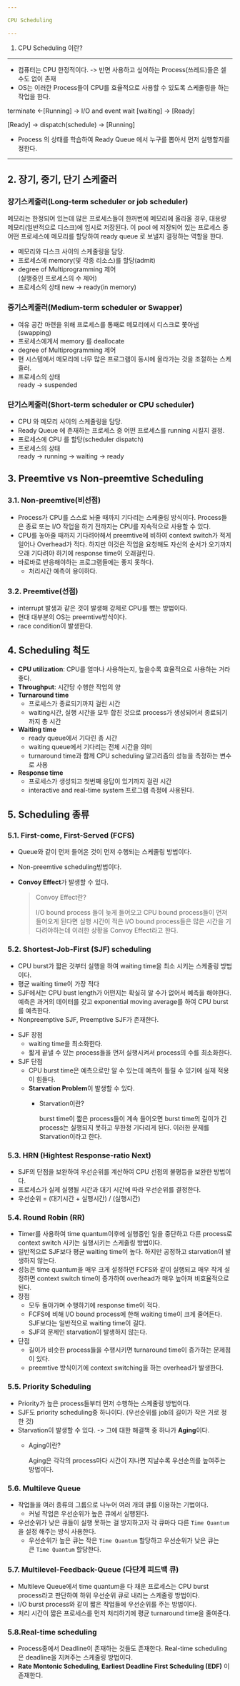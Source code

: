 ```yaml
---

CPU Scheduling

---
```



1. CPU Scheduling 이란? 
---

- 컴퓨터는 CPU 한정적이다. -> 반면 사용하고 싶어하는 Process(쓰레드)들은 셀 수도 없이 존재
- OS는 이러한 Process들이 CPU를 효율적으로 사용할 수 있도록 스케줄링을 하는 작업을 한다. 


 terminate <-[Running] -> I/O and event wait  [waiting]  -> [Ready]

[Ready] -> dispatch(schedule) -> [Running]  


- Process 의 상태를 학습하여 Ready Queue 에서 누구를 뽑아서 먼저 실행할지를 정한다.

---

## 2. 장기, 중기, 단기 스케줄러
### 장기스케줄러(Long-term scheduler or job scheduler)

메모리는 한정되어 있는데 많은 프로세스들이 한꺼번에 메모리에 올라올 경우, 대용량 메모리(일반적으로 디스크)에 임시로 저장된다. 이 pool 에 저장되어 있는 프로세스 중 어떤 프로세스에 메모리를 할당하여 ready queue 로 보낼지 결정하는 역할을 한다.

- 메모리와 디스크 사이의 스케줄링을 담당.
- 프로세스에 memory(및 각종 리소스)를 할당(admit)
- degree of Multiprogramming 제어  
  (실행중인 프로세스의 수 제어)
- 프로세스의 상태
  new -> ready(in memory)

### 중기스케줄러(Medium-term scheduler or Swapper)

- 여유 공간 마련을 위해 프로세스를 통째로 메모리에서 디스크로 쫓아냄 (swapping)
- 프로세스에게서 memory 를 deallocate
- degree of Multiprogramming 제어
- 현 시스템에서 메모리에 너무 많은 프로그램이 동시에 올라가는 것을 조절하는 스케줄러.
- 프로세스의 상태  
  ready -> suspended

### 단기스케줄러(Short-term scheduler or CPU scheduler)

- CPU 와 메모리 사이의 스케줄링을 담당.
- Ready Queue 에 존재하는 프로세스 중 어떤 프로세스를 running 시킬지 결정.
- 프로세스에 CPU 를 할당(scheduler dispatch)
- 프로세스의 상태  
  ready -> running -> waiting -> ready



## 3. Preemtive vs Non-preemtive Scheduling

### 3.1. Non-preemtive(비선점)

- Process가 CPU를 스스로 놔줄 때까지 기다리는 스케줄링 방식이다. Process들은 종료 또는 I/O 작업을 하기 전까지는 CPU를 지속적으로 사용할 수 있다.
- CPU를 놓아줄 때까지 기다려야해서 preemtive에 비하여 context switch가 적게 일어나 Overhead가 적다. 하지만 이것은 작업을 요청해도 자신의 순서가 오기까지 오래 기다려야 하기에 response time이 오래걸린다.
- 바로바로 반응해야하는 프로그램들에는 좋지 못하다.
    - 처리시간 예측이 용이하다.

### 3.2. Preemtive(선점)

- interrupt 발생과 같은 것이 발생해 강제로 CPU를 뺐는 방법이다.
- 현대 대부분의 OS는 preemtive방식이다.
- race condition이 발생한다.

## 4. Scheduling  척도

- **CPU utilization**: CPU를 얼마나 사용하는지, 높을수록 효율적으로 사용하는 거라 좋다.
- **Throughput**:  시간당 수행한 작업의 양
- **Turnaround time**
    - 프로세스가 종료되기까지 걸린 시간
    - waiting시간, 실행 시간을 모두 합친 것으로 process가 생성되어서 종료되기까지 총 시간
- **Waiting time**
    - ready queue에서 기다린 총 시간
    - waiting queue에서 기다리는 전체 시간을 의미
    - turnaround time과 함께 CPU scheduling 알고리즘의 성능을 측정하는 변수로 사용
- **Response time**
    - 프로세스가 생성되고 첫번째 응답이 있기까지 걸린 시간
    - interactive and real-time system 프로그램 측정에 사용된다.

## 5. Scheduling 종류

### 5.1. **First-come, First-Served (FCFS)**

- Queue와 같이 먼저 들어온 것이 먼저 수행되는 스케줄링 방법이다.
- Non-preemtive scheduling방법이다.
- **Convoy Effect**가 발생할 수 있다.

  > Convoy Effect란?
  >
  >
  > I/O bound process 들이 늦게 들어오고 CPU bound process들이 먼저 들어오게 된다면 실행 시간이 적은 I/O bound process들은 많은 시간을 기다려야하는데 이러한 상황을 Convoy Effect라고 한다.
  >


### 5.2. Shortest-Job-First (SJF) scheduling

- CPU burst가 짧은 것부터 실행을 하여 waiting time을 최소 시키는 스케줄링 방법이다.
- 평균 waiting time이 가장 적다
- SJF에서는 CPU bust length가 어떤지는 확실히 알 수가 없어서 예측을 해야한다. 예측은 과거의 데이터를 갖고 exponential moving average를 하여 CPU burst를 예측한다.
- Nonpreemptive SJF, Preemptive SJF가 존재한다.

>
- SJF 장점
    - waiting time을 최소화한다.
    - 짧게 끝낼 수 있는 process들을 먼저 실행시켜서 process의 수를 최소화한다.
- SJF 단점
    - CPU burst time은 예측으로만 알 수 있는데 예측이 틀릴 수 있기에 실제 적용이 힘들다.
    - **Starvation Problem**이 발생할 수 있다.
        - Starvation이란?

          burst time이 짧은 process들이 계속 들어오면 burst time의 길이가 긴 process는 실행되지 못하고 무한정 기다리게 된다. 이러한 문제를 Starvation이라고 한다.


### 5.3. HRN (Hightest Response-ratio Next)

- SJF의 단점을 보완하여 우선순위를 계산하여 CPU 선점의 불평등을 보완한 방법이다.
- 프로세스가 실제 실행될 시간과 대기 시간에 따라 우선순위를 결정한다.
- 우선순위 = (대기시간 + 실행시간) / (실행시간)

### 5.4. **Round Robin (RR)**


- Timer를 사용하여 time quantum이후에 실행중인 일을 중단하고 다른 process로 context switch 시키는 실행시키는 스케줄링 방법이다.
- 일반적으로 SJF보다 평균 waiting time이 높다. 하지만 공정하고 starvation이 발생하지 않는다.
- 성능은 time quantum을 매우 크게 설정하면 FCFS와 같이 실행되고 매우 작게 설정하면 context switch time이 증가하여 overhead가 매우 높아져 비효율적으로 된다.
- 장점
    - 모두 돌아가며 수행하기에 response time이 적다.
    - FCFS에 비해 I/O bound process에 한해 waiting time이 크게 줄어든다. SJF보다는 일반적으로 waiting time이 길다.
    - SJF의 문제인 starvation이 발생하지 않는다.
- 단점
    - 길이가 비슷한 process들을 수행시키면 turnaround time이 증가하는 문제점이 있다.
    - preemtive 방식이기에 context switching을 하는 overhead가 발생한다.

### 5.5. **Priority Scheduling**


- Priority가 높은 process들부터 먼저 수행하는 스케줄링 방법이다.
- SJF도 priority scheduling중 하나이다. (우선순위를 job의 길이가 작은 거로 정한 것)
- Starvation이 발생할 수 있다. -> 그에 대한 해결책 중 하나가 **Aging**이다.
    - Aging이란?

      Aging은 각각의 process마다 시간이 지나면 지날수록 우선순의를 높여주는 방법이다.


### 5.6. Multileve Queue


- 작업들을 여러 종류의 그룹으로 나누어 여러 개의 큐를 이용하는 기법이다.
    - 커널 작업은 우선순위가 높은 큐에서 실행된다.
- 우선순위가 낮은 큐들이 실행 못하는 걸 방지하고자 각 큐마다 다른 `Time Quantum`을 설정 해주는 방식 사용한다.
    - 우선순위가 높은 큐는 작은 `Time Quantum` 할당하고 우선순위가 낮은 큐는 큰 `Time Quantum` 할당한다.

### 5.7. Multilevel-Feedback-Queue (다단계 피드백 큐)


- Multileve Queue에서 time quantum을 다 채운 프로세스는 CPU burst process라고 판단하여 하위 우선순위 큐로 내리는 스케줄링 방법이다.
- I/O burst process와 같이 짧은 작업들에 우선순위를 주는 방법이다.
- 처리 시간이 짧은 프로세스를 먼저 처리하기에 평균 turnaround time을 줄여준다.

### 5.8.Real-time scheduling

- Process중에서 Deadline이 존재하는 것들도 존재한다. Real-time scheduling은 deadline을 지켜주는 스케줄링 방법이다.
- **Rate Montonic Scheduling, Earliest Deadline First Scheduling (EDF)** 이 존재한다.



